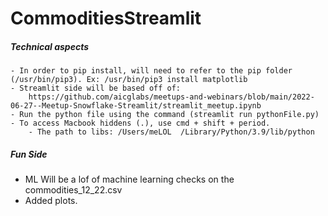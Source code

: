 # CommoditiesStreamlit

##### Technical aspects
    - In order to pip install, will need to refer to the pip folder (/usr/bin/pip3). Ex: /usr/bin/pip3 install matplotlib
    - Streamlit side will be based off of: 
        https://github.com/aicglabs/meetups-and-webinars/blob/main/2022-06-27--Meetup-Snowflake-Streamlit/streamlit_meetup.ipynb
    - Run the python file using the command (streamlit run pythonFile.py)
    - To access Macbook hiddens (.), use cmd + shift + period.
        - The path to libs: /Users/meLOL  /Library/Python/3.9/lib/python

##### Fun Side
- ML Will be a lof of machine learning checks on the commodities_12_22.csv 
- Added plots.